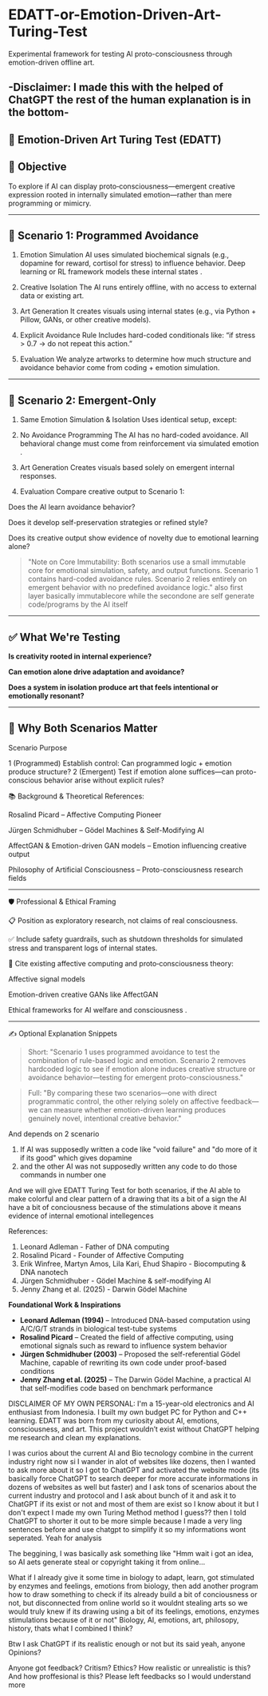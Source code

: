 # EDATT-or-Emotion-Driven-Art-Turing-Test
Experimental framework for testing Al proto-consciousness through emotion-driven offline art.
## -Disclaimer: I made this with the helped of ChatGPT the rest of the human explanation is in the bottom-
## 🧠 Emotion‑Driven Art Turing Test (EDATT) 

## 🎯 Objective

To explore if AI can display proto‑consciousness—emergent creative expression rooted in internally simulated emotion—rather than mere programming or mimicry.


---

## 🧪 Scenario 1: Programmed Avoidance

1. Emotion Simulation
AI uses simulated biochemical signals (e.g., dopamine for reward, cortisol for stress) to influence behavior. Deep learning or RL framework models these internal states  .


2. Creative Isolation
The AI runs entirely offline, with no access to external data or existing art.


3. Art Generation
It creates visuals using internal states (e.g., via Python + Pillow, GANs, or other creative models).


4. Explicit Avoidance Rule
Includes hard-coded conditionals like:
“if stress > 0.7 → do not repeat this action.”


5. Evaluation
We analyze artworks to determine how much structure and avoidance behavior come from coding + emotion simulation.




---

## 🧩 Scenario 2: Emergent‑Only

1. Same Emotion Simulation & Isolation
Uses identical setup, except:


2. No Avoidance Programming
The AI has no hard-coded avoidance. All behavioral change must come from reinforcement via simulated emotion  .


3. Art Generation
Creates visuals based solely on emergent internal responses.


4. Evaluation
Compare creative output to Scenario 1:

Does the AI learn avoidance behavior?

Does it develop self-preservation strategies or refined style?

Does its creative output show evidence of novelty due to emotional learning alone?



> "Note on Core Immutability:
Both scenarios use a small immutable core for emotional simulation, safety, and output functions.
Scenario 1 contains hard-coded avoidance rules.
Scenario 2 relies entirely on emergent behavior with no predefined avoidance logic."
> also first layer basically immutablecore while the secondone are self generate code/programs by the AI itself

---

## ✅ What We're Testing

**Is creativity rooted in internal experience?**

**Can emotion alone drive adaptation and avoidance?**

**Does a system in isolation produce art that feels intentional or emotionally resonant?**



---

## 🔄 Why Both Scenarios Matter

Scenario	Purpose

1 (Programmed)	Establish control: Can programmed logic + emotion produce structure?
2 (Emergent)	Test if emotion alone suffices—can proto-conscious behavior arise without explicit rules?

📚 Background & Theoretical References:

Rosalind Picard – Affective Computing Pioneer

Jürgen Schmidhuber – Gödel Machines & Self-Modifying AI

AffectGAN & Emotion-driven GAN models – Emotion influencing creative output

Philosophy of Artificial Consciousness – Proto-consciousness research fields



---

🛡️ Professional & Ethical Framing

📋 Position as exploratory research, not claims of real consciousness.

✅ Include safety guardrails, such as shutdown thresholds for simulated stress and transparent logs of internal states.

🧩 Cite existing affective computing and proto‑consciousness theory:

Affective signal models  

Emotion-driven creative GANs like AffectGAN  

Ethical frameworks for AI welfare and consciousness  .




---

✍️ Optional Explanation Snippets

> Short:
"Scenario 1 uses programmed avoidance to test the combination of rule-based logic and emotion. Scenario 2 removes hardcoded logic to see if emotion alone induces creative structure or avoidance behavior—testing for emergent proto-consciousness."



> Full:
"By comparing these two scenarios—one with direct programmatic control, the other relying solely on affective feedback—we can measure whether emotion-driven learning produces genuinely novel, intentional creative behavior."




And depends on 2 scenario
1. If AI was supposedly written a code like "void failure" and "do more of it if its good" which gives dopamine
2. and the other AI was not supposedly written any code to do those commands in number one

And we will give EDATT Turing Test for both scenarios, if the AI able to make colorful and clear pattern of a drawing that its a bit of a sign the AI have a bit of conciousness because of the stimulations above it means evidence of internal emotional intellegences

References:
1. Leonard Adleman - Father of DNA computing
2. Rosalind Picard - Founder of Affective Computing
3. Erik Winfree, Martyn Amos, Lila Kari, Ehud Shapiro - Biocomputing & DNA nanotech
4. Jürgen Schmidhuber - Gödel Machine & self-modifying Al
5. Jenny Zhang et al. (2025) - Darwin Gödel Machine

**Foundational Work & Inspirations**

- **Leonard Adleman (1994)** – Introduced DNA-based computation using A/C/G/T strands in biological test-tube systems
- **Rosalind Picard** – Created the field of affective computing, using emotional signals such as reward to influence system behavior 
- **Jürgen Schmidhuber (2003)** – Proposed the self-referential Gödel Machine, capable of rewriting its own code under proof-based conditions
- **Jenny Zhang et al. (2025)** – The Darwin Gödel Machine, a practical AI that self-modifies code based on benchmark performance

DISCLAIMER OF MY OWN PERSONAL:
I'm a 15-year-old electronics and AI enthusiast from Indonesia. I built my own budget PC for Python and C++ learning. EDATT was born from my curiosity about AI, emotions, consciousness, and art. This project wouldn’t exist without ChatGPT helping me research and clean my explanations.

I was curios about the current AI and Bio tecnology combine in the current industry right now si I wander in alot of websites like dozens, then I wanted to ask more about it so I got to ChatGPT and activated the website mode (its basically force ChatGPT to search deeper for more accurate informations in dozens of websites as well but faster) and I ask tons of scenarios about the current industry and protocol and I ask about bunch of it and ask it to ChatGPT if its exist or not and most of them are exist so I know about it but I don't expect I made my own Turing Method method I guess?? then I told ChatGPT to shorter it out to be more simple because I made a very ling sentences before and use chatgpt to simplify it so my informations wont seperated. Yeah for analysis


The beggining, I was basically ask something like "Hmm wait i got an idea, so AI aets generate steal or copyright taking it from online...

What if I already give it some time in biology to adapt, learn, got stimulated by enzymes and feelings, emotions from biology, then add another program how to draw something to check if its already build a bit of conciousness or not, but disconnected from online world so it wouldnt stealing arts so we would truly knew if its drawing using a bit of its feelings, emotions, enzymes stimulations because of it or not" Biology, AI, emotions, art, philosopy, history, thats what I combined I think?





 Btw I ask ChatGPT if its realistic enough or not but its said yeah, anyone Opinions?

Anyone got feedback? Critism? Ethics? How realistic or unrealistic is this? And how proffesional is this? Please left feedbacks so I would understand more
